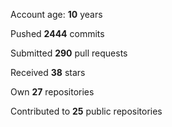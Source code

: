 Account age: **10** years

Pushed **2444** commits

Submitted **290** pull requests

Received **38** stars

Own **27** repositories

Contributed to **25** public repositories
